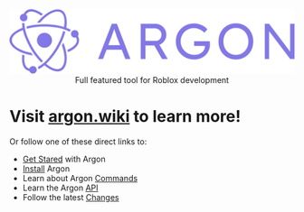 <div align='center'>
  <img alt='Argon' src='https://raw.githubusercontent.com/argon-rbx/argon-assets/main/argon_banner.png'>
  Full featured tool for Roblox development
</div>

# Visit [argon.wiki](https://argon.wiki/) to learn more!

Or follow one of these direct links to:
- [Get Stared](https://argon.wiki/docs/category/getting-started) with Argon
- [Install](https://argon.wiki/docs/installation) Argon
- Learn about Argon [Commands](https://argon.wiki/docs/category/commands)
- Learn the Argon [API](https://argon.wiki/api/project)
- Follow the latest [Changes](https://argon.wiki/changelog/argon)
